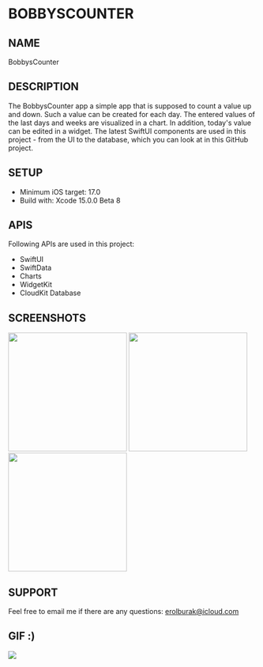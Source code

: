 # BOBBYSCOUNTER

## NAME
BobbysCounter

## DESCRIPTION
The BobbysCounter app a simple app that is supposed to count a value up and down. Such a value can be created for each day. The entered values of the last days and weeks are visualized in a chart. In addition, today's value can be edited in a widget. The latest SwiftUI components are used in this project - from the UI to the database,
which you can look at in this GitHub project.

## SETUP
- Minimum iOS target: 17.0
- Build with: Xcode 15.0.0 Beta 8

## APIS
Following APIs are used in this project:
- SwiftUI
- SwiftData
- Charts
- WidgetKit
- CloudKit Database

## SCREENSHOTS
<img src="https://github.com/erolburak/bobbyscounter/assets/140210017/83e2dd2f-32b0-4f26-b44b-3c2f397a54c1" style=" width:240px">
<img src="https://github.com/erolburak/bobbyscounter/assets/140210017/0780971f-1b74-4ae2-a143-2aede80c6755" style=" width:240px">
<img src="https://github.com/erolburak/bobbyscounter/assets/140210017/9b650668-19ba-4680-9c98-03f3c0434c02" style=" width:240px">

## SUPPORT
Feel free to email me if there are any questions: erolburak@icloud.com

## GIF :)
<img src="https://media3.giphy.com/media/v1.Y2lkPTc5MGI3NjExdDI3emQxaHl0bm5uZmNsaXRtNzNjcDRvN2s3OXV4NmFxMnR3d2didyZlcD12MV9pbnRlcm5hbF9naWZfYnlfaWQmY3Q9Zw/Ws6T5PN7wHv3cY8xy8/giphy.gif"/>
